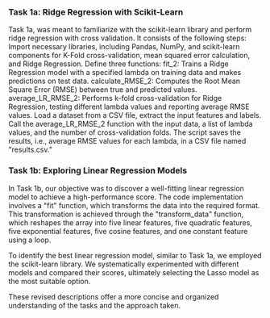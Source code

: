 ### Task 1a: Ridge Regression with Scikit-Learn

Task 1a, was meant to familiarize with the scikit-learn library and perform ridge regression with cross validation. It consists of the following steps:
Import necessary libraries, including Pandas, NumPy, and scikit-learn components for K-Fold cross-validation, mean squared error calculation, and Ridge Regression.
Define three functions:
fit_2: Trains a Ridge Regression model with a specified lambda on training data and makes predictions on test data.
calculate_RMSE_2: Computes the Root Mean Square Error (RMSE) between true and predicted values.
average_LR_RMSE_2: Performs k-fold cross-validation for Ridge Regression, testing different lambda values and reporting average RMSE values.
Load a dataset from a CSV file, extract the input features and labels.
Call the average_LR_RMSE_2 function with the input data, a list of lambda values, and the number of cross-validation folds.
The script saves the results, i.e., average RMSE values for each lambda, in a CSV file named "results.csv."

### Task 1b: Exploring Linear Regression Models

In Task 1b, our objective was to discover a well-fitting linear regression model to achieve a high-performance score. The code implementation involves a "fit" function, which transforms the data into the required format. This transformation is achieved through the "transform_data" function, which reshapes the array into five linear features, five quadratic features, five exponential features, five cosine features, and one constant feature using a loop.

To identify the best linear regression model, similar to Task 1a, we employed the scikit-learn library. We systematically experimented with different models and compared their scores, ultimately selecting the Lasso model as the most suitable option.

These revised descriptions offer a more concise and organized understanding of the tasks and the approach taken.
